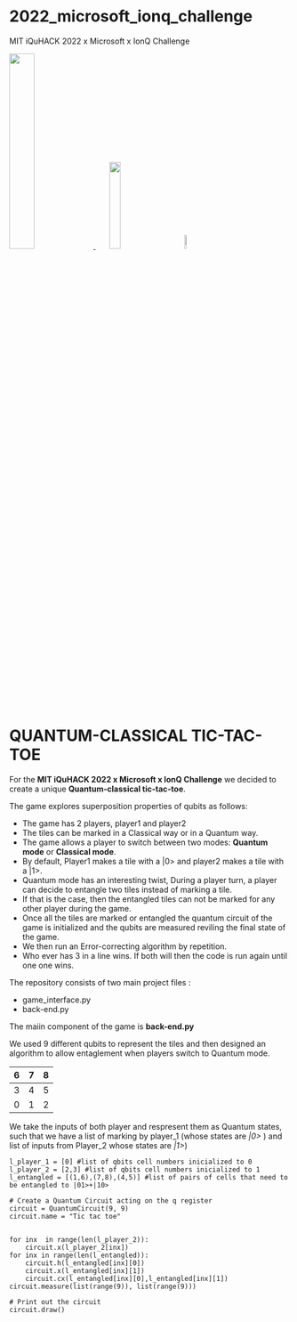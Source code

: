 # 2022_microsoft_ionq_challenge
MIT iQuHACK 2022 x Microsoft x IonQ Challenge


<p align="left">
  <a href="https://azure.microsoft.com/en-us/solutions/quantum-computing/" target="_blank"><img src="https://user-images.githubusercontent.com/10100490/151488491-609828a4-cd1f-4076-b5b2-a8d9fc2d0fa4.png" width="30%"/> </a>
  <a href="https://ionq.com/" target="_blank"><img src="https://user-images.githubusercontent.com/10100490/151488159-da95eb05-9277-4abe-b1ba-b49871d563ed.svg" width="20%" style="padding: 1%;padding-left: 5%"/></a>
  <a href="https://iquhack.mit.edu/" target="_blank"><img src="https://user-images.githubusercontent.com/10100490/151647370-d161d5b5-119c-4db9-898e-cfb1745a8310.png" width="8%" style="padding-left: 5%"/> </a>
  
</p>


# QUANTUM-CLASSICAL TIC-TAC-TOE

For the **MIT iQuHACK 2022 x Microsoft x IonQ Challenge** we decided to create a unique **Quantum-classical tic-tac-toe**.

The game explores superposition properties of qubits as follows:


 - The game has 2 players, player1 and player2
 - The tiles can be marked in a Classical way or in a Quantum way.
 - The game allows a player to switch between two modes: **Quantum mode** or **Classical mode**.
 - By default, Player1 makes a tile with a |0> and player2 makes a tile with a |1>.
 - Quantum mode has an interesting twist,  During a player turn, a player can decide to entangle two tiles instead of marking a tile.
 -  If that is the case, then the entangled tiles can not be marked for any other player during the game.
 - Once all the tiles are marked or entangled the quantum circuit of the game is initialized and the qubits are measured reviling the final state of the game.
 - We then run an Error-correcting algorithm by repetition.
 - Who ever has 3 in a line wins. If both will then the code is run again until one one wins.


The repository consists of two main project files : 
- game_interface.py
- back-end.py


The maiin component of the game is **back-end.py**

We used 9 different qubits to represent the tiles and then designed an algorithm to allow entaglement when players switch to Quantum mode.


| 6 | 7 | 8 |
|---|---|---|
| 3 | 4 | 5 |
| 0 | 1 | 2 |


We take the inputs of both player and respresent them as Quantum states, such that we have a list of marking by player_1 (whose states are *|0>* ) and list of inputs from Player_2 whose states are *|1>*)

```
l_player_1 = [0] #list of qbits cell numbers inicialized to 0
l_player_2 = [2,3] #list of qbits cell numbers inicialized to 1
l_entangled = [(1,6),(7,8),(4,5)] #list of pairs of cells that need to be entangled to |01>+|10>

# Create a Quantum Circuit acting on the q register
circuit = QuantumCircuit(9, 9)
circuit.name = "Tic tac toe"


for inx  in range(len(l_player_2)):
    circuit.x(l_player_2[inx])
for inx in range(len(l_entangled)):
    circuit.h(l_entangled[inx][0])
    circuit.x(l_entangled[inx][1])
    circuit.cx(l_entangled[inx][0],l_entangled[inx][1])
circuit.measure(list(range(9)), list(range(9)))

# Print out the circuit
circuit.draw()
```
